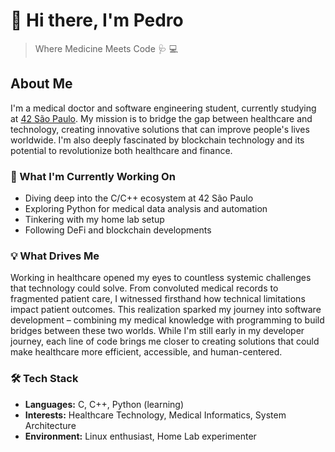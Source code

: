 # 👋 Hi there, I'm Pedro

> Where Medicine Meets Code 🩺 💻

## About Me

I'm a medical doctor and software engineering student, currently studying at [42 São Paulo](https://www.42sp.org.br/). My mission is to bridge the gap between healthcare and technology, creating innovative solutions that can improve people's lives worldwide. I'm also deeply fascinated by blockchain technology and its potential to revolutionize both healthcare and finance.

### 🔭 What I'm Currently Working On

- Diving deep into the C/C++ ecosystem at 42 São Paulo
- Exploring Python for medical data analysis and automation
- Tinkering with my home lab setup
- Following DeFi and blockchain developments

### 💡 What Drives Me

Working in healthcare opened my eyes to countless systemic challenges that technology could solve. From convoluted medical records to fragmented patient care, I witnessed firsthand how technical limitations impact patient outcomes. This realization sparked my journey into software development – combining my medical knowledge with programming to build bridges between these two worlds. While I'm still early in my developer journey, each line of code brings me closer to creating solutions that could make healthcare more efficient, accessible, and human-centered.

### 🛠️ Tech Stack

- **Languages:** C, C++, Python (learning)
- **Interests:** Healthcare Technology, Medical Informatics, System Architecture
- **Environment:** Linux enthusiast, Home Lab experimenter
